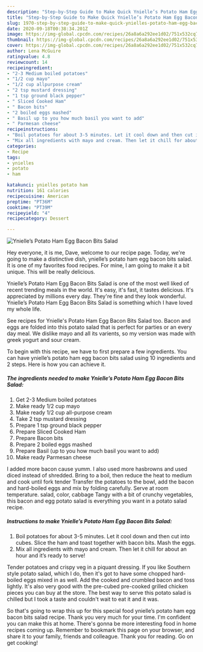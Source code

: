 ```yaml
---
description: "Step-by-Step Guide to Make Quick Ynielle’s Potato Ham Egg Bacon Bits Salad"
title: "Step-by-Step Guide to Make Quick Ynielle’s Potato Ham Egg Bacon Bits Salad"
slug: 1970-step-by-step-guide-to-make-quick-ynielles-potato-ham-egg-bacon-bits-salad
date: 2020-09-18T00:38:34.201Z
image: https://img-global.cpcdn.com/recipes/26a8a6a292ee1d02/751x532cq70/ynielles-potato-ham-egg-bacon-bits-salad-recipe-main-photo.jpg
thumbnail: https://img-global.cpcdn.com/recipes/26a8a6a292ee1d02/751x532cq70/ynielles-potato-ham-egg-bacon-bits-salad-recipe-main-photo.jpg
cover: https://img-global.cpcdn.com/recipes/26a8a6a292ee1d02/751x532cq70/ynielles-potato-ham-egg-bacon-bits-salad-recipe-main-photo.jpg
author: Lena McGuire
ratingvalue: 4.8
reviewcount: 14
recipeingredient:
- "2-3 Medium boiled potatoes"
- "1/2 cup mayo"
- "1/2 cup allpurpose cream"
- "2 tsp mustard dressing"
- "1 tsp ground black pepper"
- " Sliced Cooked Ham"
- " Bacon bits"
- "2 boiled eggs mashed"
- " Basil up to you how much basil you want to add"
- " Parmesan cheese"
recipeinstructions:
- "Boil potatoes for about 3-5 minutes. Let it cool down and then cut into cubes. Slice the ham and toast together with bacon bits. Mash the eggs."
- "Mix all ingredients with mayo and cream. Then let it chill for about an hour and it’s ready to serve!"
categories:
- Recipe
tags:
- ynielles
- potato
- ham

katakunci: ynielles potato ham 
nutrition: 161 calories
recipecuisine: American
preptime: "PT36M"
cooktime: "PT39M"
recipeyield: "4"
recipecategory: Dessert

---
```



![Ynielle’s Potato Ham Egg Bacon Bits Salad](https://img-global.cpcdn.com/recipes/26a8a6a292ee1d02/751x532cq70/ynielles-potato-ham-egg-bacon-bits-salad-recipe-main-photo.jpg)

Hey everyone, it is me, Dave, welcome to our recipe page. Today, we're going to make a distinctive dish, ynielle’s potato ham egg bacon bits salad. It is one of my favorites food recipes. For mine, I am going to make it a bit unique. This will be really delicious.

Ynielle’s Potato Ham Egg Bacon Bits Salad is one of the most well liked of recent trending meals in the world. It's easy, it's fast, it tastes delicious. It's appreciated by millions every day. They're fine and they look wonderful. Ynielle’s Potato Ham Egg Bacon Bits Salad is something which I have loved my whole life.

See recipes for Ynielle&#39;s Potato Ham Egg Bacon Bits Salad too. Bacon and eggs are folded into this potato salad that is perfect for parties or an every day meal. We dislike mayo and all its varients, so my version was made with greek yogurt and sour cream.


To begin with this recipe, we have to first prepare a few ingredients. You can have ynielle’s potato ham egg bacon bits salad using 10 ingredients and 2 steps. Here is how you can achieve it.

<!--inarticleads1-->

##### The ingredients needed to make Ynielle’s Potato Ham Egg Bacon Bits Salad:

1. Get 2-3 Medium boiled potatoes
1. Make ready 1/2 cup mayo
1. Make ready 1/2 cup all-purpose cream
1. Take 2 tsp mustard dressing
1. Prepare 1 tsp ground black pepper
1. Prepare  Sliced Cooked Ham
1. Prepare  Bacon bits
1. Prepare 2 boiled eggs mashed
1. Prepare  Basil (up to you how much basil you want to add)
1. Make ready  Parmesan cheese


I added more bacon cause yumm. I also used more hasbrowns and used diced instead of shredded. Bring to a boil, then reduce the heat to medium and cook until fork tender Transfer the potatoes to the bowl, add the bacon and hard-boiled eggs and mix by folding carefully. Serve at room temperature. salad, color, cabbage Tangy with a bit of crunchy vegetables, this bacon and egg potato salad is everything you want in a potato salad recipe. 

<!--inarticleads2-->

##### Instructions to make Ynielle’s Potato Ham Egg Bacon Bits Salad:

1. Boil potatoes for about 3-5 minutes. Let it cool down and then cut into cubes. Slice the ham and toast together with bacon bits. Mash the eggs.
1. Mix all ingredients with mayo and cream. Then let it chill for about an hour and it’s ready to serve!


Tender potatoes and crispy veg in a piquant dressing. If you like Southern style potato salad, which I do, then it&#39;s got to have some chopped hard-boiled eggs mixed in as well. Add the cooked and crumbled bacon and toss lightly. It&#39;s also very good with the pre-cubed pre-cooked grilled chicken pieces you can buy at the store. The best way to serve this potato salad is chilled but I took a taste and couldn&#39;t wait to eat it and it was. 

So that's going to wrap this up for this special food ynielle’s potato ham egg bacon bits salad recipe. Thank you very much for your time. I'm confident you can make this at home. There's gonna be more interesting food in home recipes coming up. Remember to bookmark this page on your browser, and share it to your family, friends and colleague. Thank you for reading. Go on get cooking!
